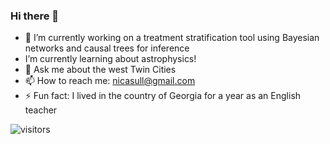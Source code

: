 ### Hi there 👋

- 🔭 I’m currently working on a treatment stratification tool using Bayesian networks and causal trees for inference
-  I’m currently learning about astrophysics!
- 💬 Ask me about the west Twin Cities
- 📫 How to reach me: nicasull@gmail.com
- ⚡ Fun fact: I lived in the country of Georgia for a year as an English teacher

![visitors](https://visitor-badge.glitch.me/badge?page_id=sullivannicole.sullivannicole&left_color=green&right_color=red)
